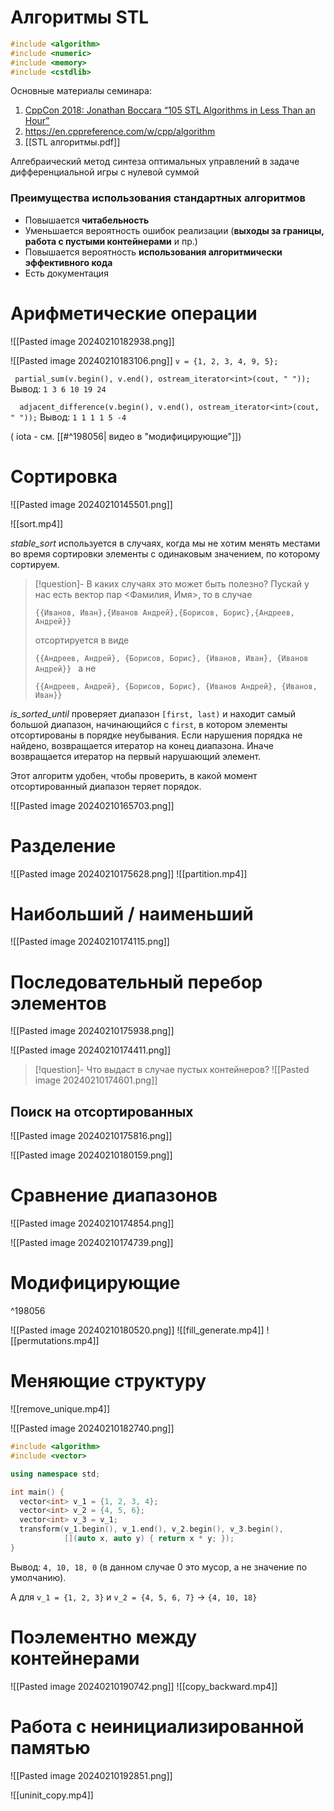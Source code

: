 #  Алгоритмы STL

```cpp
#include <algorithm>
#include <numeric>
#include <memory>
#include <cstdlib>
```

Основные материалы семинара: 

1. [СppCon 2018: Jonathan Boccara “105 STL Algorithms in Less Than an Hour”](https://youtu.be/2olsGf6JIkU)
2. https://en.cppreference.com/w/cpp/algorithm
3. [[STL алгоритмы.pdf]]

Алгебраический метод синтеза оптимальных управлений
в задаче дифференциальной игры с нулевой суммой
### **Преимущества использования стандартных алгоритмов**
- Повышается **читабельность**
- Уменьшается вероятность ошибок реализации (**выходы за границы, работа с пустыми контейнерами** и пр.)
- Повышается вероятность **использования алгоритмически эффективного кода**
- Есть документация


# Арифметические операции
![[Pasted image 20240210182938.png]]

![[Pasted image 20240210183106.png]]
`v = {1, 2, 3, 4, 9, 5};`

` partial_sum(v.begin(), v.end(), ostream_iterator<int>(cout, " "));`
Вывод: `1 3 6 10 19 24`

`  adjacent_difference(v.begin(), v.end(), ostream_iterator<int>(cout, " "));`
Вывод: `1 1 1 1 5 -4`

( iota - см. [[#^198056| видео в "модифицирующие"]])
# Сортировка

![[Pasted image 20240210145501.png]]


![[sort.mp4]]

*stable_sort* используется в случаях, когда мы не хотим менять местами во время сортировки элементы с одинаковым значением, по которому сортируем.

> [!question]- В каких случаях это может быть полезно? 
> Пускай у нас есть вектор пар <Фамилия, Имя>, то в случае
> 
> `{{Иванов, Иван},{Иванов Андрей},{Борисов, Борис},{Андреев, Андрей}}` 
> 
> отсортируется в виде 
> 
> `{{Андреев, Андрей}, {Борисов, Борис}, {Иванов, Иван}, {Иванов Андрей}}
> `
> а не 
> 
> `{{Андреев, Андрей}, {Борисов, Борис}, {Иванов Андрей}, {Иванов, Иван}}`

*is_sorted_until* проверяет диапазон `[first, last)` и находит самый большой диапазон, начинающийся с `first`, в котором элементы отсортированы в порядке неубывания.
Если нарушения порядка не найдено, возвращается итератор на конец диапазона. Иначе возвращается итератор на первый нарушающий элемент.

Этот алгоритм удобен, чтобы проверить, в какой момент отсортированный диапазон теряет порядок.


![[Pasted image 20240210165703.png]]

# Разделение
![[Pasted image 20240210175628.png]]
![[partition.mp4]]
# Наибольший / наименьший
![[Pasted image 20240210174115.png]]

# Последовательный перебор элементов
![[Pasted image 20240210175938.png]]

![[Pasted image 20240210174411.png]]

> [!question]- Что выдаст в случае пустых контейнеров?
> ![[Pasted image 20240210174601.png]]
## Поиск на отсортированных
![[Pasted image 20240210175816.png]]


![[Pasted image 20240210180159.png]]



# Сравнение диапазонов
![[Pasted image 20240210174854.png]]

![[Pasted image 20240210174739.png]]


# Модифицирующие

^198056

![[Pasted image 20240210180520.png]]
![[fill_generate.mp4]]
![[permutations.mp4]]

# Меняющие структуру
![[remove_unique.mp4]]

![[Pasted image 20240210182740.png]]

```cpp
#include <algorithm>
#include <vector>

using namespace std;

int main() {
  vector<int> v_1 = {1, 2, 3, 4};
  vector<int> v_2 = {4, 5, 6};
  vector<int> v_3 = v_1;
  transform(v_1.begin(), v_1.end(), v_2.begin(), v_3.begin(),
            [](auto x, auto y) { return x * y; });
}
```
Вывод: `4, 10, 18, 0`  (в данном случае 0 это мусор, а не значение по умолчанию).

А для `v_1 = {1, 2, 3}` и `v_2 = {4, 5, 6, 7}` $\rightarrow$  `{4, 10, 18}`
# Поэлементно между контейнерами
![[Pasted image 20240210190742.png]]
![[copy_backward.mp4]]

# Работа с неинициализированной памятью
![[Pasted image 20240210192851.png]]

![[uninit_copy.mp4]]